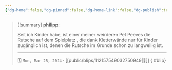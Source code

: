 ```yaml
---
{"dg-home":false,"dg-pinned":false,"dg-home-link":false,"dg-publish":true,"type":"blip","disabled rules":["yaml-title","yaml-title-alias","file-name-heading"],"title":"philipp on mastodon @ 2024-03-25","created-date":"2024-03-25T17:39:42","id":112157549032750940,"updated-date":"2025-05-02T08:50:43","dg-path":"blips/112157549032750949.md","permalink":"/blips/112157549032750949/","dgPassFrontmatter":true,"created":"2024-03-25T17:39:42","updated":"2025-05-02T08:50:43"}
---
```


> [!summary] **philipp**:
>
> Seit ich Kinder habe, ist einer meiner weirderen Pet Peeves die Rutsche auf dem Spielplatz , die dank Kletterwände nur für Kinder zugänglich ist, denen die Rutsche im Grunde schon zu langweilig ist.
> - - -
>
> 🗓️ `Mon, Mar 25, 2024` · [[public/blips/112157549032750949\|🔗]]
{ #blip}

